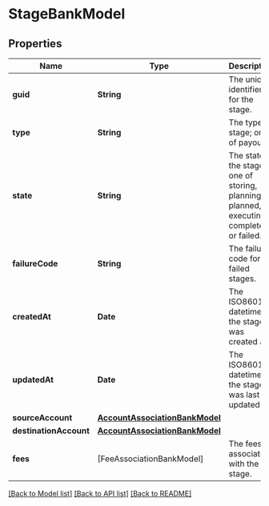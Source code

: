# StageBankModel

## Properties
Name | Type | Description | Notes
------------ | ------------- | ------------- | -------------
**guid** | **String** | The unique identifier for the stage. | 
**type** | **String** | The type of stage; one of payout. | 
**state** | **String** | The state of the stage; one of storing, planning, planned, executing, completed, or failed. | 
**failureCode** | **String** | The failure code for failed stages. | [optional] 
**createdAt** | **Date** | The ISO8601 datetime the stage was created at. | 
**updatedAt** | **Date** | The ISO8601 datetime the stage was last updated at. | 
**sourceAccount** | [**AccountAssociationBankModel**](AccountAssociationBankModel.md) |  | 
**destinationAccount** | [**AccountAssociationBankModel**](AccountAssociationBankModel.md) |  | 
**fees** | [FeeAssociationBankModel] | The fees associated with the stage. | 

[[Back to Model list]](../README.md#documentation-for-models) [[Back to API list]](../README.md#documentation-for-api-endpoints) [[Back to README]](../README.md)


